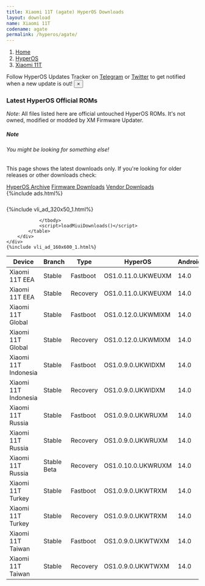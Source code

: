 ```yaml
---
title: Xiaomi 11T (agate) HyperOS Downloads
layout: download
name: Xiaomi 11T
codename: agate
permalink: /hyperos/agate/
---
```

<nav aria-label="breadcrumb">
    <ol class="breadcrumb">
        <li class="breadcrumb-item"><a href="/">Home</a></li>
        <li class="breadcrumb-item"><a href="/hyperos/">HyperOS</a></li>
        <li class="breadcrumb-item active" aria-current="page"><a href="/hyperos/agate/">Xiaomi 11T</a></li>
    </ol>
</nav>
<div class="alert alert-primary alert-dismissible fade show" role="alert">
    Follow HyperOS Updates Tracker on <a href="https://t.me/MIUIUpdatesTracker" class="alert-link">Telegram</a>
     or <a href="https://twitter.com/MiFwUpdater" class="alert-link">Twitter</a> to get notified when a new update is out!
    <button type="button" class="close" data-dismiss="alert" aria-label="Close">
        <span aria-hidden="true">&times;</span>
    </button>
</div>

### Latest HyperOS Official ROMs
*Note*: All files listed here are official untouched HyperOS ROMs. It's not owned, modified or modded by XM Firmware Updater.
<div class="card">
  <div class="card-body">
    <h5 class="card-title">Note</h5>
    <h6 class="card-subtitle mb-2 text-muted">You might be looking for something else!</h6>
    <p class="card-text">This page shows the latest downloads only.
     If you're looking for older releases or other downloads check:</p>
    <a href="/archive/hyperos/agate/" class="card-link">HyperOS Archive</a>
    <a href="/firmware/agate/" class="card-link">Firmware Downloads</a>
    <a href="/vendor/agate/" class="card-link">Vendor Downloads</a>
  </div>
</div>
{%include ads.html%}
<div class="row justify-content-center">
    <div class="col-10">
        <div class="table-responsive-md" style="margin-top: 25px;">
            {%include vli_ad_320x50_1.html%}
            <table id="miui" class="display dt-responsive nowrap compact table table-striped table-hover table-sm">
                <thead class="thead-dark">
                    <tr>
                        <th data-ref="device">Device</th>
                        <th data-ref="branch">Branch</th>
                        <th data-ref="type">Type</th>
                        <th data-ref="miui">HyperOS</th>
                        <th data-ref="android">Android</th>
                        <th data-ref="size">Size</th>
                        <th data-ref="size">Date</th>
                        <th data-ref="link">Link</th>
                    </tr>
                </thead>
                <tbody>
                <tr><td>Xiaomi 11T EEA</td><td>Stable</td><td>Fastboot</td><td>OS1.0.11.0.UKWEUXM</td><td>14.0</td><td>6.2 GB</td><td>2025-02-17</td><td><a href="/hyperos/agate/stable/OS1.0.11.0.UKWEUXM/">Download</a></td></tr>
<tr><td>Xiaomi 11T EEA</td><td>Stable</td><td>Recovery</td><td>OS1.0.11.0.UKWEUXM</td><td>14.0</td><td>4.9 GB</td><td>2025-02-24</td><td><a href="/hyperos/agate/stable/OS1.0.11.0.UKWEUXM/">Download</a></td></tr>
<tr><td>Xiaomi 11T Global</td><td>Stable</td><td>Fastboot</td><td>OS1.0.12.0.UKWMIXM</td><td>14.0</td><td>6.4 GB</td><td>2025-02-17</td><td><a href="/hyperos/agate/stable/OS1.0.12.0.UKWMIXM/">Download</a></td></tr>
<tr><td>Xiaomi 11T Global</td><td>Stable</td><td>Recovery</td><td>OS1.0.12.0.UKWMIXM</td><td>14.0</td><td>5.0 GB</td><td>2025-02-24</td><td><a href="/hyperos/agate/stable/OS1.0.12.0.UKWMIXM/">Download</a></td></tr>
<tr><td>Xiaomi 11T Indonesia</td><td>Stable</td><td>Fastboot</td><td>OS1.0.9.0.UKWIDXM</td><td>14.0</td><td>6.2 GB</td><td>2025-02-21</td><td><a href="/hyperos/agate/stable/OS1.0.9.0.UKWIDXM/">Download</a></td></tr>
<tr><td>Xiaomi 11T Indonesia</td><td>Stable</td><td>Recovery</td><td>OS1.0.9.0.UKWIDXM</td><td>14.0</td><td>4.9 GB</td><td>2025-03-03</td><td><a href="/hyperos/agate/stable/OS1.0.9.0.UKWIDXM/">Download</a></td></tr>
<tr><td>Xiaomi 11T Russia</td><td>Stable</td><td>Fastboot</td><td>OS1.0.9.0.UKWRUXM</td><td>14.0</td><td>6.2 GB</td><td>2025-01-15</td><td><a href="/hyperos/agate/stable/OS1.0.9.0.UKWRUXM/">Download</a></td></tr>
<tr><td>Xiaomi 11T Russia</td><td>Stable</td><td>Recovery</td><td>OS1.0.9.0.UKWRUXM</td><td>14.0</td><td>4.9 GB</td><td>2025-01-21</td><td><a href="/hyperos/agate/stable/OS1.0.9.0.UKWRUXM/">Download</a></td></tr>
<tr><td>Xiaomi 11T Russia</td><td>Stable Beta</td><td>Recovery</td><td>OS1.0.10.0.UKWRUXM</td><td>14.0</td><td>4.9 GB</td><td>2025-03-03</td><td><a href="/hyperos/agate/stable beta/OS1.0.10.0.UKWRUXM/">Download</a></td></tr>
<tr><td>Xiaomi 11T Turkey</td><td>Stable</td><td>Fastboot</td><td>OS1.0.9.0.UKWTRXM</td><td>14.0</td><td>6.1 GB</td><td>2025-02-21</td><td><a href="/hyperos/agate/stable/OS1.0.9.0.UKWTRXM/">Download</a></td></tr>
<tr><td>Xiaomi 11T Turkey</td><td>Stable</td><td>Recovery</td><td>OS1.0.9.0.UKWTRXM</td><td>14.0</td><td>4.9 GB</td><td>2025-03-03</td><td><a href="/hyperos/agate/stable/OS1.0.9.0.UKWTRXM/">Download</a></td></tr>
<tr><td>Xiaomi 11T Taiwan</td><td>Stable</td><td>Fastboot</td><td>OS1.0.9.0.UKWTWXM</td><td>14.0</td><td>5.7 GB</td><td>2025-02-21</td><td><a href="/hyperos/agate/stable/OS1.0.9.0.UKWTWXM/">Download</a></td></tr>
<tr><td>Xiaomi 11T Taiwan</td><td>Stable</td><td>Recovery</td><td>OS1.0.9.0.UKWTWXM</td><td>14.0</td><td>4.7 GB</td><td>2025-03-03</td><td><a href="/hyperos/agate/stable/OS1.0.9.0.UKWTWXM/">Download</a></td></tr>

                </tbody>
                <script>loadMiuiDownloads()</script>
            </table>
        </div>
    </div>
    {%include vli_ad_160x600_1.html%}
</div>
